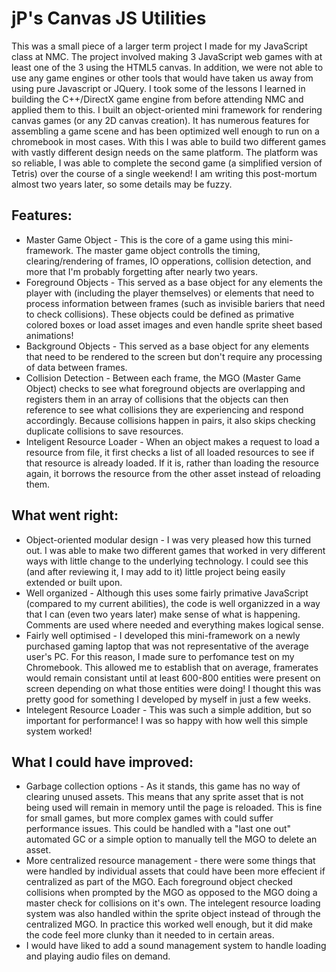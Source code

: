 # jP's Canvas JS Utilities

This was a small piece of a larger term project I made for my JavaScript class at NMC. The project involved making 3 JavaScript web games with at least one of the 3 using the HTML5 canvas. In addition, we were not able to use any game engines or other tools that would have taken us away from using pure Javascript or JQuery. I took some of the lessons I learned in building the C++/DirectX game engine from before attending NMC and applied them to this. I built an object-oriented mini framework for rendering canvas games (or any 2D canvas creation). It has numerous features for assembling a game scene and has been optimized well enough to run on a chromebook in most cases. With this I was able to build two different games with vastly different design needs on the same platform. The platform was so reliable, I was able to complete the second game (a simplified version of Tetris) over the course of a single weekend! I am writing this post-mortum almost two years later, so some details may be fuzzy.

## Features:
* Master Game Object - This is the core of a game using this mini-framework. The master game object controlls the timing, clearing/rendering of frames, IO opperations, collision detection, and more that I'm probably forgetting after nearly two years.
* Foreground Objects - This served as a base object for any elements the player with (including the player themselves) or elements that need to process information between frames (such as invisible bariers that need to check collisions). These objects could be defined as primative colored boxes or load asset images and even handle sprite sheet based animations!
* Background Objects - This served as a base object for any elements that need to be rendered to the screen but don't require any processing of data between frames.
* Collision Detection - Between each frame, the MGO (Master Game Object) checks to see what foreground objects are overlapping and registers them in an array of collisions that the objects can then reference to see what collisions they are experiencing and respond accordingly. Because collisions happen in pairs, it also skips checking duplicate collisions to save resources.
* Inteligent Resource Loader - When an object makes a request to load a resource from file, it first checks a list of all loaded resources to see if that resource is already loaded. If it is, rather than loading the resource again, it borrows the resource from the other asset instead of reloading them.

## What went right:
* Object-oriented modular design - I was very pleased how this turned out. I was able to make two different games that worked in very different ways with little change to the underlying technology. I could see this (and after reviewing it, I may add to it) little project being easily extended or built upon.
* Well organized - Although this uses some fairly primative JavaScript (compared to my current abilities), the code is well organizzed in a way that I can (even two years later) make sense of what is happening. Comments are used where needed and everything makes logical sense.
* Fairly well optimised - I developed this mini-framework on a newly purchased gaming laptop that was not representative of the average user's PC. For this reason, I made sure to perfomance test on my Chromebook. This allowed me to establish that on average, framerates would remain consistant until at least 600-800 entities were present on screen depending on what those entities were doing! I thought this was pretty good for something I developed by myself in just a few weeks.
* Intelegent Resource Loader - This was such a simple addition, but so important for performance! I was so happy with how well this simple system worked!

## What I could have improved:
* Garbage collection options - As it stands, this game has no way of clearing unused assets. This means that any sprite asset that is not being used will remain in memory until the page is reloaded. This is fine for small games, but more complex games with could suffer performance issues. This could be handled with a "last one out" automated GC or a simple option to manually tell the MGO to delete an asset.
* More centralized resource management - there were some things that were handled by individual assets that could have been more effecient if centralized as part of the MGO. Each foreground object checked collisions when prompted by the MGO as opposed to the MGO doing a master check for collisions on it's own. The intelegent resource loading system was also handled within the sprite object instead of through the centralized MGO. In practice this worked well enough, but it did make the code feel more clunky than it needed to in certain areas.
* I would have liked to add a sound management system to handle loading and playing audio files on demand.
